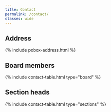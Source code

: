 ```yaml
---
title: Contact
permalink: /contact/
classes: wide
---
```


## Address

{% include pobox-address.html %}

## Board members

{% include contact-table.html type="board" %}

## Section heads

{% include contact-table.html type="sections" %}

